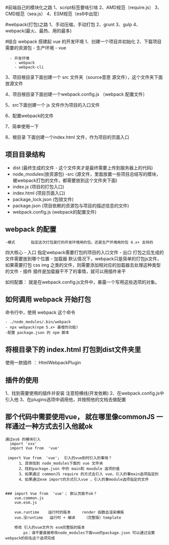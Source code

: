 #前端自己的模块化之路
  1、script标签要啥引啥
  2、AMD规范（require.js）
  3、CMD规范（sea.js）
  4、ESM规范（es6中出现）

#webpack(打包)之路
  1、手动压缩，手动打包
  2、grunt
  3、gulp
  4、webpack(最火、最热、用的最多)

#结合 webpack 搭建起 vue 的开发环境
  1、创建一个项目并初始化
  2、下载项目需要的资源包
      - 生产环境
        - vue

      - 开发环境
        - webpack 
        - webpack-cli
  
  3、项目根目录下面创建一个 src 文件夹（source意思 源文件），这个文件夹下面放源文件
  
  4、项目根目录下面创建一个webpack.config.js （webpack 配置文件）

  5、src下面创建一个 js 文件作为项目的入口文件

  6、配置webpack的文件

  7、简单使用一下

  8、根目录 下面创建一个index.html 文件，作为项目的页面入口
## 项目目录结构

  - dist    (最终生成的文件 - 这个文件夹才是最终需要上传到服务器上的代码)
  - node_modules(放资源包)
  -src      (源文件，里面放置一些项目总结写的模块，被webpack打包的文件，都需要放到这个文件夹下面)
  - index.js     (项目的打包入口)
  - index.html   (项目页面入口)
  - package_lock.json (包锁文件)
  - package.json (项目依赖的资源包与项目的描述信息的文件)
  - webpack.config.js   (webpack的配置文件)


## webpack 的配置

    -模式       指定这次打包是打的开发环境用的包，还是生产环境用的包 4.x+ 支持的
  四大核心
    - 入口      指定webpack需要打包的项目的入口文件
    - 出口      打包之后生成的文件需要放到哪个位置
    - 加载器    默认情况下，webpack只是简单的打包js文件，如果需要打包 css img 之类的文件，则需要添加相对应的加载器去处理这种类型的文件
    - 插件      插件是加载器干不了的事情，就可以用插件来干

  如何配置：
    就是在webpack.config.js文件中，暴露一个写用这些选项的对象。


## 如何调用 webpack 开始打包
  命令行中，使用  webpack 这个命令

    - ./node_modules/.bin/webpack
    - npx webpack(npm 5.x+ 最增的功能)
    -配置 package.json 的 npm 脚本

## 将根目录下的 index.html 打包到dist文件夹里
  使用一款插件 ： HtmlWebpackPlugin

## 插件的使用
  1、找到需要使用的插件并安装   注意短横线(开发依赖)
  2、在webpack.config.js中引入他
  3、在plugins选项中调用他，并按照他的文档去做配置

##  那个代码中需要使用vue， 就在哪里像commonJS 一样通过一种方式去引入他就ok
    通过es6 的模块引入
      import 'xxx'
      import Vue from  'vue'

     import Vue from  'vue';  引入的vue到时引入的事啥？
          1、具体找到 node_modules下面的 vue 文件夹
          2、找到package.json 中的 main和 moudule 选项的值
          3、如果通过 commonJS require 的方式去引入 vue，引入的事main选项指定的
          4、如果通过exm import的方式引入vue ，引入的事module选项指定的文件


    ### import Vue from  'vue'； 默认页面不ok？
        vue.common.js
        vue.esm.js

        vue.runtime    运行时的版本     render 函数去渲染模板
        vue.没runtime   运行时 + 编译    （完整版）template

        修改 引入的vue文件为 esm完整版的版本
            ps：请不要直接修改node_modules下面vue的package.json 可以通过设置 webpack的别名这个选项完成
